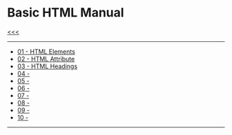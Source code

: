 
Basic HTML Manual
======

[<<<](https://github.com/ttltrk/PRG/blob/master/MANUALS.MD)

---

* <a href="https://github.com/ttltrk/WEB/blob/master/BHM/01/ELEMENTS.MD">01 - HTML Elements </a>
* <a href="https://github.com/ttltrk/WEB/blob/master/BHM/02/ATTRIBUTE.MD">02 - HTML Attribute</a>
* <a href="https://github.com/ttltrk/WEB/blob/master/BHM/03/HEADINGS.MD">03 - HTML Headings</a>
* <a href="#">04 - </a>
* <a href="#">05 - </a>
* <a href="#">06 - </a>
* <a href="#">07 - </a>
* <a href="#">08 - </a>
* <a href="#">09 - </a>
* <a href="#">10 - </a>

---
